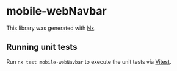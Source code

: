 # mobile-webNavbar

This library was generated with [Nx](https://nx.dev).

## Running unit tests

Run `nx test mobile-webNavbar` to execute the unit tests via [Vitest](https://vitest.dev/).
